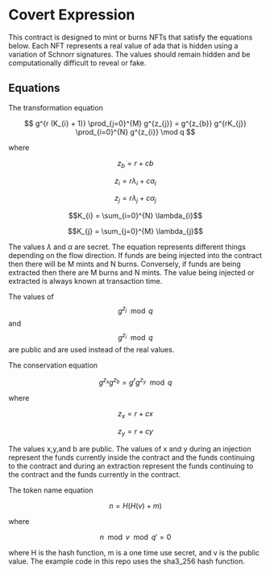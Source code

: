 # Covert Expression

This contract is designed to mint or burns NFTs that satisfy the equations below. Each NFT represents a real value of ada that is hidden using a variation of Schnorr signatures. The values should remain hidden and be computationally difficult to reveal or fake.

## Equations

The transformation equation

$$ g^{r (K_{i} + 1)} \prod_{j=0}^{M} g^{z_{j}} = g^{z_{b}} g^{rK_{j}} \prod_{i=0}^{N} g^{z_{i}} \mod q $$

where 

$$z_{b} = r + cb$$

$$z_{i} = r\lambda_{i} +c\alpha_{i}$$

$$z_{j} = r\lambda_{j} +c\alpha_{j}$$

$$K_{i} = \sum_{i=0}^{N} \lambda_{i}$$

$$K_{j} = \sum_{j=0}^{M} \lambda_{j}$$

The values $\lambda$ and $\alpha$ are secret. The equation represents different things depending on the flow direction. If funds are being injected into the contract then there will be M mints and N burns. Conversely, if funds are being extracted then there are M burns and N mints. The value being injected or extracted is always known at transaction time. 

The values of $$g^{z_{j}} \mod q$$ and $$g^{z_{i}} \mod q$$ are public and are used instead of the real values.

The conservation equation

$$g^{z_{x}} g^{z_{b}} = g^{r} g^{z_{y}} \mod q$$

where

$$z_{x} = r + cx$$

$$z_{y} = r + cy$$

The values x,y,and b are public. The values of x and y during an injection represent the funds currently inside the contract and the funds continuing to the contract and during an extraction represent the funds continuing to the contract and the funds currently in the contract. 

The token name equation

$$n = H(H(v)+m)$$

where 

$$n \mod v \mod q' = 0$$

where H is the hash function, m is a one time use secret, and v is the public value. The example code in this repo uses the sha3_256 hash function.